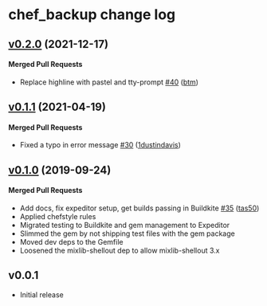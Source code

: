 # chef_backup change log

<!-- latest_release -->
<!-- latest_release -->

<!-- release_rollup -->
<!-- release_rollup -->

<!-- latest_stable_release -->
## [v0.2.0](https://github.com/chef/chef_backup/tree/v0.2.0) (2021-12-17)

#### Merged Pull Requests
- Replace highline with pastel and tty-prompt [#40](https://github.com/chef/chef_backup/pull/40) ([btm](https://github.com/btm))
<!-- latest_stable_release -->

## [v0.1.1](https://github.com/chef/chef_backup/tree/v0.1.1) (2021-04-19)

#### Merged Pull Requests
- Fixed a typo in error message [#30](https://github.com/chef/chef_backup/pull/30) ([1dustindavis](https://github.com/1dustindavis))

## [v0.1.0](https://github.com/chef/chef_backup/tree/v0.1.0) (2019-09-24)

#### Merged Pull Requests
- Add docs, fix expeditor setup, get builds passing in Buildkite [#35](https://github.com/chef/chef_backup/pull/35) ([tas50](https://github.com/tas50))
- Applied chefstyle rules
- Migrated testing to Buildkite and gem management to Expeditor
- Slimmed the gem by not shipping test files with the gem package
- Moved dev deps to the Gemfile
- Loosened the mixlib-shellout dep to allow mixlib-shellout 3.x

## v0.0.1

- Initial release
